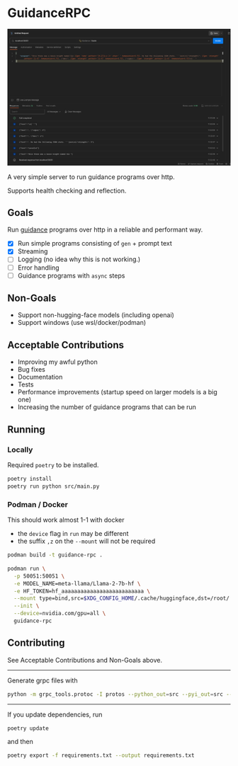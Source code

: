 # GuidanceRPC

![img.png](img.png)

A very simple server to run guidance programs over http.

Supports health checking and reflection.

## Goals

Run [guidance](https://github.com/guidance-ai/guidance) programs over http in a reliable and performant way.

- [x] Run simple programs consisting of `gen` + prompt text
- [x] Streaming
- [ ] Logging (no idea why this is not working.)
- [ ] Error handling
- [ ] Guidance programs with `async` steps

## Non-Goals

- Support non-hugging-face models (including openai)
- Support windows (use wsl/docker/podman)

## Acceptable Contributions

- Improving my awful python
- Bug fixes
- Documentation
- Tests
- Performance improvements (startup speed on larger models is a big one)
- Increasing the number of guidance programs that can be run

## Running

### Locally

Required `poetry` to be installed.

```bash
poetry install
poetry run python src/main.py
```

### Podman / Docker

This should work almost 1-1 with docker
- the `device` flag in `run` may be different
- the suffix `,z` on the `--mount` will not be required

```bash
podman build -t guidance-rpc .
```

```bash
podman run \
  -p 50051:50051 \
  -e MODEL_NAME=meta-llama/Llama-2-7b-hf \
  -e HF_TOKEN=hf_aaaaaaaaaaaaaaaaaaaaaaaaaa \
  --mount type=bind,src=$XDG_CONFIG_HOME/.cache/huggingface,dst=/root/.cache/huggingface,z \
  --init \
  --device=nvidia.com/gpu=all \
  guidance-rpc
```

## Contributing

See Acceptable Contributions and Non-Goals above.

___
Generate grpc files with

```bash
python -m grpc_tools.protoc -I protos --python_out=src --pyi_out=src --grpc_python_out=src protos/guidance.proto
```
___
If you update dependencies, run

```bash
poetry update
```

and then

```bash
poetry export -f requirements.txt --output requirements.txt
```